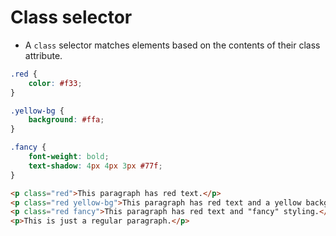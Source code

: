 # Class selector
* A `class` selector matches elements based on the contents of their class attribute.

```CSS
.red {
	color: #f33;
}

.yellow-bg {
	background: #ffa;
}

.fancy {
	font-weight: bold;
	text-shadow: 4px 4px 3px #77f;
}
```

```HTML
<p class="red">This paragraph has red text.</p>
<p class="red yellow-bg">This paragraph has red text and a yellow background.</p>
<p class="red fancy">This paragraph has red text and "fancy" styling.</p>
<p>This is just a regular paragraph.</p>
```